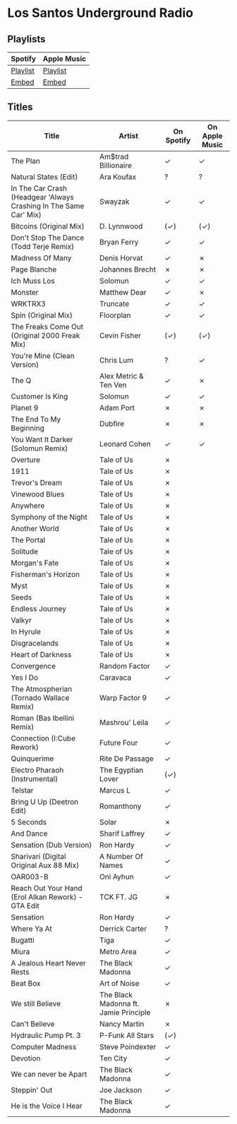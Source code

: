 # Los Santos Underground Radio

## Playlists

| Spotify                                                                                     | Apple Music   |
| ------------------------------------------------------------------------------------------- | ------------- |
| [Playlist](https://open.spotify.com/user/marauderxtreme/playlist/1CvNtphMvM73dZ8e6Ndzg9)    | [Playlist]() |
| [Embed](https://open.spotify.com/embed/user/marauderxtreme/playlist/1CvNtphMvM73dZ8e6Ndzg9) | [Embed]()    |

## Titles

| Title                                                             | Artist                                | On Spotify | On Apple Music |
| ----------------------------------------------------------------- | ------------------------------------- | ---------- | -------------- |
| The Plan                                                          | Am$trad Billionaire                   | ✓          | ✓              |
| Natural States (Edit)                                             | Ara Koufax                            | ?          | ?              |
| In The Car Crash (Headgear 'Always Crashing In The Same Car' Mix) | Swayzak                               | ✓          | ✓              |
| Bitcoins (Original Mix)                                           | D. Lynnwood                           | (✓)        | (✓)            |
| Don't Stop The Dance (Todd Terje Remix)                           | Bryan Ferry                           | ✓          | ✓              |
| Madness Of Many                                                   | Denis Horvat                          | ✓          | ✗              |
| Page Blanche                                                      | Johannes Brecht                       | ✗          | ✗              |
| Ich Muss Los                                                      | Solomun                               | ✓          | ✓              |
| Monster                                                           | Matthew Dear                          | ✓          | ✗              |
| WRKTRX3                                                           | Truncate                              | ✓          | ✓              |
| Spin (Original Mix)                                               | Floorplan                             | ✓          | ✓              |
| The Freaks Come Out (Original 2000 Freak Mix)                     | Cevin Fisher                          | (✓)        | (✓)            |
| You're Mine (Clean Version)                                       | Chris Lum                             | ?          | ✓              |
| The Q                                                             | Alex Metric & Ten Ven                 | ✓          | ✗              |
| Customer Is King                                                  | Solomun                               | ✓          | ✓              |
| Planet 9                                                          | Adam Port                             | ✗          | ✗              |
| The End To My Beginning                                           | Dubfire                               | ✗          | ✗              |
| You Want It Darker (Solomun Remix)                                | Leonard Cohen                         | ✓          | ✓              |
| Overture                                                          | Tale of Us                            | ✗          |
| 1911                                                              | Tale of Us                            | ✗          |
| Trevor's Dream                                                    | Tale of Us                            | ✗          |
| Vinewood Blues                                                    | Tale of Us                            | ✗          |
| Anywhere                                                          | Tale of Us                            | ✗          |
| Symphony of the Night                                             | Tale of Us                            | ✗          |
| Another World                                                     | Tale of Us                            | ✗          |
| The Portal                                                        | Tale of Us                            | ✗          |
| Solitude                                                          | Tale of Us                            | ✗          |
| Morgan's Fate                                                     | Tale of Us                            | ✗          |
| Fisherman's Horizon                                               | Tale of Us                            | ✗          |
| Myst                                                              | Tale of Us                            | ✗          |
| Seeds                                                             | Tale of Us                            | ✗          |
| Endless Journey                                                   | Tale of Us                            | ✗          |
| Valkyr                                                            | Tale of Us                            | ✗          |
| In Hyrule                                                         | Tale of Us                            | ✗          |
| Disgracelands                                                     | Tale of Us                            | ✗          |
| Heart of Darkness                                                 | Tale of Us                            | ✗          |
| Convergence                                                       | Random Factor                         | ✓          |
| Yes I Do                                                          | Caravaca                              | ✓          |
| The Atmospherian (Tornado Wallace Remix)                          | Warp Factor 9                         | ✓          |
| Roman (Bas Ibellini Remix)                                        | Mashrou' Leila                        | ✓          |
| Connection (I:Cube Rework)                                        | Future Four                           | ✓          |
| Quinquerime                                                       | Rite De Passage                       | ✓          |
| Electro Pharaoh (Instrumental)                                    | The Egyptian Lover                    | (✓)        |
| Telstar                                                           | Marcus L                              | ✓          |
| Bring U Up (Deetron Edit)                                         | Romanthony                            | ✓          |
| 5 Seconds                                                         | Solar                                 | ✗          |
| And Dance                                                         | Sharif Laffrey                        | ✓          |
| Sensation (Dub Version)                                           | Ron Hardy                             | ✓          |
| Sharivari (Digital Original Aux 88 Mix)                           | A Number Of Names                     | ✓          |
| OAR003-B                                                          | Oni Ayhun                             | ✓          |
| Reach Out Your Hand (Erol Alkan Rework) - GTA Edit                | TCK FT. JG                            | ✗          |
| Sensation                                                         | Ron Hardy                             | ✓          |
| Where Ya At                                                       | Derrick Carter                        | ?          |
| Bugatti                                                           | Tiga                                  | ✓          |
| Miura                                                             | Metro Area                            | ✓          |
| A Jealous Heart Never Rests                                       | The Black Madonna                     | ✓          |
| Beat Box                                                          | Art of Noise                          | ✓          |
| We still Believe                                                  | The Black Madonna ft. Jamie Principle | ✗          |
| Can't Believe                                                     | Nancy Martin                          | ✗          |
| Hydraulic Pump Pt. 3                                              | P-Funk All Stars                      | (✓)        |
| Computer Madness                                                  | Steve Poindexter                      | ✓          |
| Devotion                                                          | Ten City                              | ✓          |
| We can never be Apart                                             | The Black Madonna                     | ✓          |
| Steppin' Out                                                      | Joe Jackson                           | ✓          |
| He is the Voice I Hear                                            | The Black Madonna                     | ✓          |
